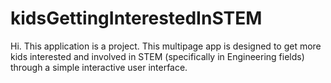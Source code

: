 # kidsGettingInterestedInSTEM
Hi. This application is a project. This multipage app is designed to get more kids interested and involved in STEM (specifically in Engineering fields) through a simple interactive user interface.
